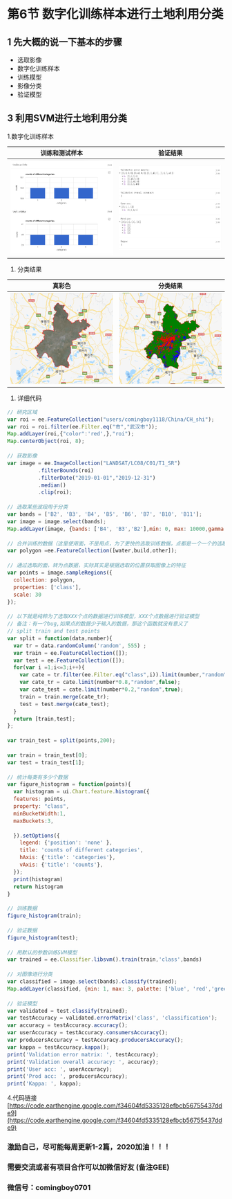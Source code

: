 # 第6节 数字化训练样本进行土地利用分类

## 1 先大概的说一下基本的步骤

* 选取影像
* 数字化训练样本
* 训练模型
* 影像分类
* 验证模型

## 3 利用SVM进行土地利用分类

1.数字化训练样本

|训练和测试样本  |验证结果  | 
| :---: | :---: |
| ![SVM-points](../data/images/SVM-points.png) | ![SVM-test](../data/images/SVM-test.png)|

1. 分类结果

| 真彩色 | 分类结果 |
| :---: | :---: |
| ![SVM-true](../data/images/SVM-true.png) | ![SVM-re](../data/images/SVM-re.png) |

1. 详细代码

```javascript
// 研究区域
var roi = ee.FeatureCollection("users/comingboy1118/China/CH_shi");
var roi = roi.filter(ee.Filter.eq("市","武汉市"));
Map.addLayer(roi,{"color":'red',},"roi");
Map.centerObject(roi, 8);

// 获取影像
var image = ee.ImageCollection("LANDSAT/LC08/C01/T1_SR")
          .filterBounds(roi)
          .filterDate("2019-01-01","2019-12-31")
          .median()
          .clip(roi);

// 选取某些波段用于分类
var bands = ['B2', 'B3', 'B4', 'B5', 'B6', 'B7', 'B10', 'B11'];
var image = image.select(bands);
Map.addLayer(image, {bands: ['B4', 'B3','B2'],min: 0, max: 10000,gamma:3,opacity:1},'image');

// 合并训练的数据（这里使用面，不是用点，为了更快的选取训练数据，点都是一个一个的选取，但是我画一个面就有很多个点数据）
var polygon =ee.FeatureCollection([water,build,other]);

// 通过选取的面，转为点数据，实际其实是根据选取的位置获取图像上的特征
var points = image.sampleRegions({
  collection: polygon,
  properties: ['class'],
  scale: 30
});

// 以下就是纯粹为了选取XXX个点的数据进行训练模型，XXX个点数据进行验证模型
// 备注：有一个bug,如果点的数据少于输入的数据，那这个函数就没有意义了
// split train and test points
var split = function(data,number){
  var tr = data.randomColumn('random', 555) ;
  var train = ee.FeatureCollection([]);
  var test = ee.FeatureCollection([]);
  for(var i =1;i<=3;i++){
    var cate = tr.filter(ee.Filter.eq("class",i)).limit(number,"random");
    var cate_tr = cate.limit(number*0.8,"random",false);
    var cate_test = cate.limit(number*0.2,"random",true);
    train = train.merge(cate_tr);
    test = test.merge(cate_test);
  }
  return [train,test];
};

var train_test = split(points,200);

var train = train_test[0];
var test = train_test[1];

// 统计每类有多少个数据
var figure_histogram = function(points){
  var histogram = ui.Chart.feature.histogram({
  features: points,
  property: "class",
  minBucketWidth:1, 
  maxBuckets:3,

  }).setOptions({
    legend: {'position': 'none' },
    title: 'counts of different categories',
    hAxis: {'title': 'categories'},
    vAxis: {'title': 'counts'},
  });
  print(histogram)
  return histogram
}

// 训练数据
figure_histogram(train);

// 验证数据
figure_histogram(test);

// 用默认的参数训练SVM模型
var trained = ee.Classifier.libsvm().train(train,'class',bands)

// 对图像进行分类
var classified = image.select(bands).classify(trained);
Map.addLayer(classified, {min: 1, max: 3, palette: ['blue', 'red','green']}, 'classified');

// 验证模型
var validated = test.classify(trained);
var testAccuracy = validated.errorMatrix('class', 'classification');
var accuracy = testAccuracy.accuracy();
var userAccuracy = testAccuracy.consumersAccuracy();
var producersAccuracy = testAccuracy.producersAccuracy();
var kappa = testAccuracy.kappa();
print('Validation error matrix: ', testAccuracy);
print('Validation overall accuracy: ', accuracy);
print('User acc: ', userAccuracy);
print('Prod acc: ', producersAccuracy);
print('Kappa: ', kappa);
```

4.代码链接 [https://code.earthengine.google.com/f34604fd5335128efbcb56755437dde9](https://code.earthengine.google.com/f34604fd5335128efbcb56755437dde9)

### 激励自己，尽可能每周更新1-2篇，2020加油！！！

### 需要交流或者有项目合作可以加微信好友 \(备注GEE\)

### 微信号：comingboy0701

